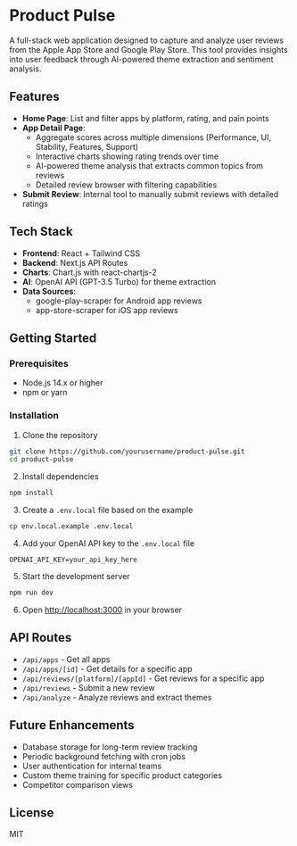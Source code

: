 # Product Pulse

A full-stack web application designed to capture and analyze user reviews from the Apple App Store and Google Play Store. This tool provides insights into user feedback through AI-powered theme extraction and sentiment analysis.

## Features

- **Home Page**: List and filter apps by platform, rating, and pain points
- **App Detail Page**: 
  - Aggregate scores across multiple dimensions (Performance, UI, Stability, Features, Support)
  - Interactive charts showing rating trends over time
  - AI-powered theme analysis that extracts common topics from reviews
  - Detailed review browser with filtering capabilities
- **Submit Review**: Internal tool to manually submit reviews with detailed ratings

## Tech Stack

- **Frontend**: React + Tailwind CSS
- **Backend**: Next.js API Routes
- **Charts**: Chart.js with react-chartjs-2
- **AI**: OpenAI API (GPT-3.5 Turbo) for theme extraction
- **Data Sources**:
  - google-play-scraper for Android app reviews
  - app-store-scraper for iOS app reviews

## Getting Started

### Prerequisites

- Node.js 14.x or higher
- npm or yarn

### Installation

1. Clone the repository
```bash
git clone https://github.com/yourusername/product-pulse.git
cd product-pulse
```

2. Install dependencies
```bash
npm install
```

3. Create a `.env.local` file based on the example
```bash
cp env.local.example .env.local
```

4. Add your OpenAI API key to the `.env.local` file
```
OPENAI_API_KEY=your_api_key_here
```

5. Start the development server
```bash
npm run dev
```

6. Open [http://localhost:3000](http://localhost:3000) in your browser

## API Routes

- `/api/apps` - Get all apps
- `/api/apps/[id]` - Get details for a specific app
- `/api/reviews/[platform]/[appId]` - Get reviews for a specific app
- `/api/reviews` - Submit a new review
- `/api/analyze` - Analyze reviews and extract themes

## Future Enhancements

- Database storage for long-term review tracking
- Periodic background fetching with cron jobs
- User authentication for internal teams
- Custom theme training for specific product categories
- Competitor comparison views

## License

MIT
